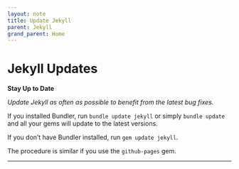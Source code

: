 ```yaml
---
layout: note
title: Update Jekyll
parent: Jekyll
grand_parent: Home
---
```


# Jekyll Updates

**Stay Up to Date**

_Update Jekyll as often as possible to benefit from the latest bug fixes._

If you installed Bundler, run `bundle update jekyll` or simply `bundle update` and all your gems will update to the latest versions.

If you don’t have Bundler installed, run `gem update jekyll`.

The procedure is similar if you use the `github-pages` gem.

---
